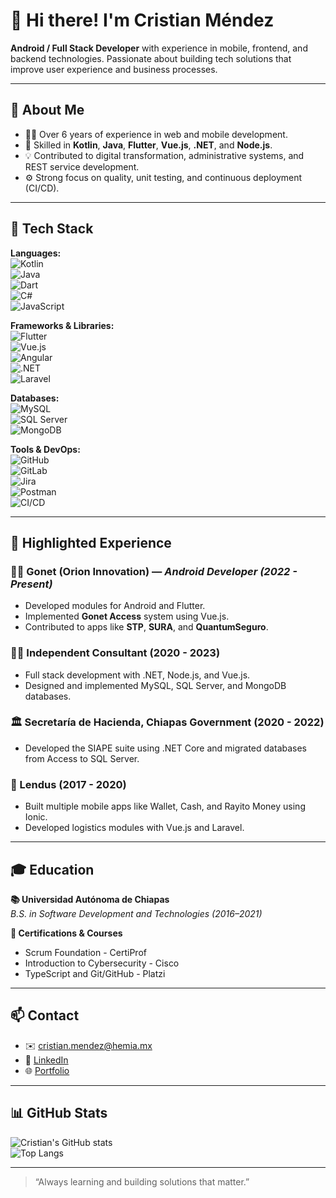 # 👋 Hi there! I'm Cristian Méndez

**Android / Full Stack Developer** with experience in mobile, frontend, and backend technologies. Passionate about building tech solutions that improve user experience and business processes.

---

## 🚀 About Me

- 👨‍💻 Over 6 years of experience in web and mobile development.
- 🧠 Skilled in **Kotlin**, **Java**, **Flutter**, **Vue.js**, **.NET**, and **Node.js**.
- 💡 Contributed to digital transformation, administrative systems, and REST service development.
- ⚙️ Strong focus on quality, unit testing, and continuous deployment (CI/CD).

---

## 🧰 Tech Stack

**Languages:**  
![Kotlin](https://img.shields.io/badge/Kotlin-0095D5?logo=kotlin&logoColor=fff&style=flat-square)  
![Java](https://img.shields.io/badge/Java-007396?logo=java&logoColor=fff&style=flat-square)  
![Dart](https://img.shields.io/badge/Dart-0175C2?logo=dart&logoColor=fff&style=flat-square)  
![C#](https://img.shields.io/badge/C%23-239120?logo=csharp&logoColor=fff&style=flat-square)  
![JavaScript](https://img.shields.io/badge/JavaScript-F7DF1E?logo=javascript&logoColor=000&style=flat-square)

**Frameworks & Libraries:**  
![Flutter](https://img.shields.io/badge/Flutter-02569B?logo=flutter&logoColor=fff&style=flat-square)  
![Vue.js](https://img.shields.io/badge/Vue.js-42b883?logo=vue.js&logoColor=fff&style=flat-square)  
![Angular](https://img.shields.io/badge/Angular-DD0031?logo=angular&logoColor=fff&style=flat-square)  
![.NET](https://img.shields.io/badge/.NET-512BD4?logo=dotnet&logoColor=fff&style=flat-square)  
![Laravel](https://img.shields.io/badge/Laravel-FF2D20?logo=laravel&logoColor=fff&style=flat-square)

**Databases:**  
![MySQL](https://img.shields.io/badge/MySQL-4479A1?logo=mysql&logoColor=fff&style=flat-square)  
![SQL Server](https://img.shields.io/badge/SQL_Server-CC2927?logo=microsoft-sql-server&logoColor=fff&style=flat-square)  
![MongoDB](https://img.shields.io/badge/MongoDB-47A248?logo=mongodb&logoColor=fff&style=flat-square)

**Tools & DevOps:**  
![GitHub](https://img.shields.io/badge/GitHub-181717?logo=github&logoColor=fff&style=flat-square)  
![GitLab](https://img.shields.io/badge/GitLab-FCA121?logo=gitlab&logoColor=000&style=flat-square)  
![Jira](https://img.shields.io/badge/Jira-0052CC?logo=jira&logoColor=fff&style=flat-square)  
![Postman](https://img.shields.io/badge/Postman-FF6C37?logo=postman&logoColor=fff&style=flat-square)  
![CI/CD](https://img.shields.io/badge/CI/CD-000000?style=flat-square&logo=githubactions)

---

## 📂 Highlighted Experience

### 👨‍💼 Gonet (Orion Innovation) — *Android Developer (2022 - Present)*
- Developed modules for Android and Flutter.
- Implemented **Gonet Access** system using Vue.js.
- Contributed to apps like **STP**, **SURA**, and **QuantumSeguro**.

### 🧑‍💼 Independent Consultant (2020 - 2023)
- Full stack development with .NET, Node.js, and Vue.js.
- Designed and implemented MySQL, SQL Server, and MongoDB databases.

### 🏛 Secretaría de Hacienda, Chiapas Government (2020 - 2022)
- Developed the SIAPE suite using .NET Core and migrated databases from Access to SQL Server.

### 💼 Lendus (2017 - 2020)
- Built multiple mobile apps like Wallet, Cash, and Rayito Money using Ionic.
- Developed logistics modules with Vue.js and Laravel.

---

## 🎓 Education

**📚 Universidad Autónoma de Chiapas**  
*B.S. in Software Development and Technologies (2016–2021)*

**📜 Certifications & Courses**
- Scrum Foundation - CertiProf  
- Introduction to Cybersecurity - Cisco  
- TypeScript and Git/GitHub - Platzi  

---

## 📫 Contact

- ✉️ cristian.mendez@hemia.mx  
- 💼 [LinkedIn](https://www.linkedin.com/in/cristian-mendez-ig/)
- 🌐 [Portfolio](https://yourportfolio.dev)

---

## 📊 GitHub Stats

![Cristian's GitHub stats](https://github-readme-stats.vercel.app/api?username=cristianmendez&show_icons=true&theme=react&hide_border=true&count_private=true)  
![Top Langs](https://github-readme-stats.vercel.app/api/top-langs/?username=cristianmendez&layout=compact&theme=react)

---

> “Always learning and building solutions that matter.”
